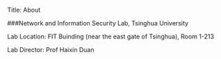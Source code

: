 Title: About

###Network and Information Security Lab, Tsinghua University

Lab Location: FIT Buinding (near the east gate of Tsinghua), Room 1-213

Lab Director: Prof Haixin Duan
